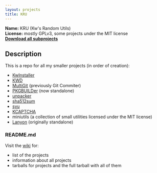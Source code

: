 ```yaml
---
layout: projects
title: KRU
---
```

**Name:** KRU (Kw's Random Utils)  
**License:** mostly GPLv3, some projects under the MIT license  
**[Download all subprojects][1]**

## Description

This is a repo for all my smaller projects (in order of creation):

* [KwInstaller][2]
* [KWD][3]
* [MultiGit][5] (previously Git Commiter)
* [PKGBUILDer][6] (now standalone)
* [unpacker][7]
* [sha512sum][8]
* [syu][9]
* [KCAPTCHA][11]
* miniutils (a collection of small utilities licensed under the MIT license)
* [Lanyon][12] (originally standalone)

### README.md

Visit the [wiki][10] for:

*   list of the projects
*   information about all projects
*   tarballs for projects and the full tarball with all of them

 [1]: https://github.com/Kwpolska/kru/tarball/master "Download"
 [2]: /projects/kru/kwinstaller/ "KwInstaller"
 [3]: /projects/kru/kwd/ "KWD"
 [4]: /projects/kru/kpg/ "KPG"
 [5]: /projects/kru/multigit/ "MultiGit"
 [6]: /projects/pkgbuilder/ "PKGBUILDer"
 [7]: /projects/kru/unpacker/ "unpacker"
 [8]: /projects/kru/sha512sum/ "sha512sum"
 [9]: /projects/kru/syu/ "syu"
 [10]: https://github.com/Kwpolska/kru/wiki "KRU Wiki"
 [11]: /projects/kru/kcaptcha/ "KCAPTCHA"
 [12]: /projects/kru/lanyon/ "Lanyon"
